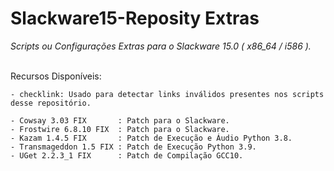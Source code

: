 # Slackware15-Reposity Extras
*Scripts ou Configurações Extras para o Slackware 15.0 ( x86_64 / i586 ).*
<br/><br/>

Recursos Disponíveis:
```
- checklink: Usado para detectar links inválidos presentes nos scripts desse repositório.

- Cowsay 3.03 FIX       : Patch para o Slackware. 
- Frostwire 6.8.10 FIX  : Patch para o Slackware.
- Kazam 1.4.5 FIX       : Patch de Execução e Áudio Python 3.8.
- Transmageddon 1.5 FIX : Patch de Execução Python 3.9.
- UGet 2.2.3_1 FIX      : Patch de Compilação GCC10.
```
